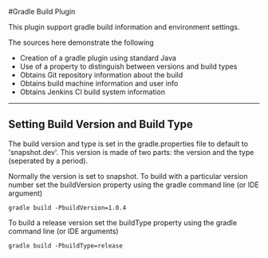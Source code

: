 #Gradle Build Plugin

This plugin support gradle build information and environment settings.  

The sources here demonstrate the following

- Creation of a gradle plugin using standard Java
- Use of a property to distinguish between versions and build types
- Obtains Git repository information about the build
- Obtains build machine information and user info
- Obtains Jenkins CI build system information


***

## Setting Build Version and Build Type

The build version and type is set in the gradle.properties file to
default to 'snapshot.dev'.  This version is made of two parts: the
version and the type (seperated by a period).

Normally the version is set to snapshot.  To build with a particular
version number set the buildVersion property using the gradle command
line (or IDE argument)

```
gradle build -PbuildVersion=1.0.4
```

To build a release version set the buildType property using the gradle
command line (or IDE arguments)

```
gradle build -PbuildType=release
```

